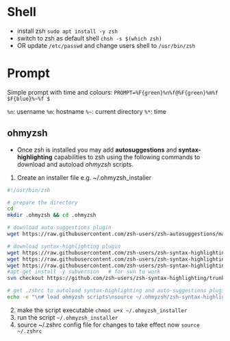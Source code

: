 # Shell
- install zsh
`sudo apt install -y zsh`
- switch to zsh as default shell
`chsh -s $(which zsh)` 
- OR update `/etc/passwd` and change users shell to `/usr/bin/zsh`

# Prompt
Simple prompt with time and colours:
`PROMPT=%F{green}%n%f@%F{green}%m%f $F{blue}%~%f $`

`%n`: username
`%m`: hostname
`%~`: current directory
`%*`: time

## ohmyzsh
- Once zsh is installed you may add **autosuggestions** and **syntax-highlighting** capabilities to zsh using the following commands to download and autoload *ohmyzsh* scripts.
1) Create an installer file e.g. ~/.ohmyzsh_installer
```sh
#!/usr/bin/zsh

# prepare the directory
cd
mkdir .ohmyzsh && cd .ohmyzsh

# download auto-suggestions plugin
wget https://raw.githubusercontent.com/zsh-users/zsh-autosuggestions/master/zsh-autosuggestions.zsh --no-check-certificate

# download syntax-highlighting plugin
wget https://raw.githubusercontent.com/zsh-users/zsh-syntax-highlighting/master/zsh-syntax-highlighting.zsh --no-check-certificate
wget https://raw.githubusercontent.com/zsh-users/zsh-syntax-highlighting/master/.version --no-check-certificate
wget https://raw.githubusercontent.com/zsh-users/zsh-syntax-highlighting/master/.revision-hash --no-check-certificate
#apt-get install -y subversion   # for svn to work
svn checkout https://github.com/zsh-users/zsh-syntax-highlighting/trunk/highlighters

# get .zshrc to autoload syntax-highlighting and auto-suggestions plugins
echo -e "\n# load ohmyzsh scripts\nsource ~/.ohmyzsh/zsh-syntax-highlighting.zsh\nsource ~/.ohmyzsh/zsh-autosuggestions.zsh" >> ~/.zshrc
```
2) make the script executable     `chmod u+x ~/.ohmyzsh_installer`
3) run the script       `~/.ohmyzsh_installer`
4) source ~/.zshrc config file for changes to take effect now       `source ~/.zshrc`
